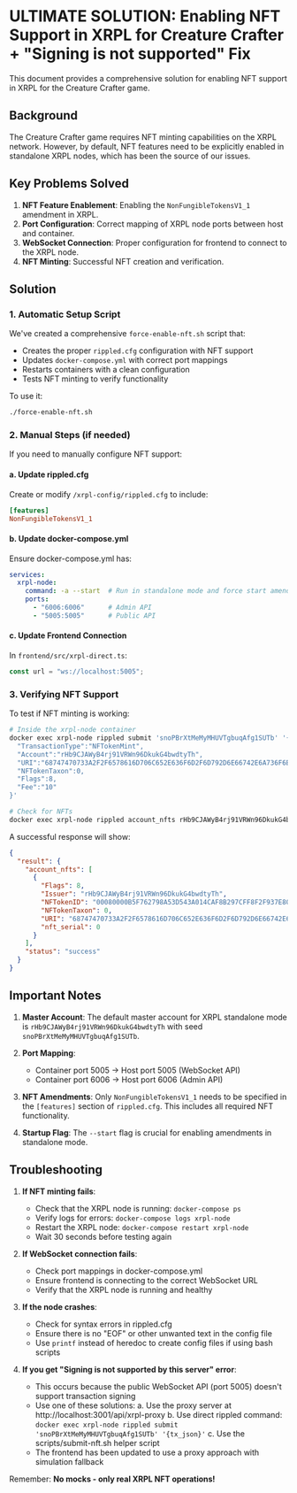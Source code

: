 # ULTIMATE SOLUTION: Enabling NFT Support in XRPL for Creature Crafter + "Signing is not supported" Fix

This document provides a comprehensive solution for enabling NFT support in XRPL for the Creature Crafter game.

## Background

The Creature Crafter game requires NFT minting capabilities on the XRPL network. However, by default, NFT features need to be explicitly enabled in standalone XRPL nodes, which has been the source of our issues.

## Key Problems Solved

1. **NFT Feature Enablement**: Enabling the `NonFungibleTokensV1_1` amendment in XRPL.
2. **Port Configuration**: Correct mapping of XRPL node ports between host and container.
3. **WebSocket Connection**: Proper configuration for frontend to connect to the XRPL node.
4. **NFT Minting**: Successful NFT creation and verification.

## Solution

### 1. Automatic Setup Script

We've created a comprehensive `force-enable-nft.sh` script that:

- Creates the proper `rippled.cfg` configuration with NFT support
- Updates `docker-compose.yml` with correct port mappings
- Restarts containers with a clean configuration
- Tests NFT minting to verify functionality

To use it:

```bash
./force-enable-nft.sh
```

### 2. Manual Steps (if needed)

If you need to manually configure NFT support:

#### a. Update rippled.cfg

Create or modify `/xrpl-config/rippled.cfg` to include:

```ini
[features]
NonFungibleTokensV1_1
```

#### b. Update docker-compose.yml

Ensure docker-compose.yml has:

```yaml
services:
  xrpl-node:
    command: -a --start  # Run in standalone mode and force start amendments
    ports:
      - "6006:6006"      # Admin API
      - "5005:5005"      # Public API
```

#### c. Update Frontend Connection

In `frontend/src/xrpl-direct.ts`:

```typescript
const url = "ws://localhost:5005";
```

### 3. Verifying NFT Support

To test if NFT minting is working:

```bash
# Inside the xrpl-node container
docker exec xrpl-node rippled submit 'snoPBrXtMeMyMHUVTgbuqAfg1SUTb' '{
  "TransactionType":"NFTokenMint",
  "Account":"rHb9CJAWyB4rj91VRWn96DkukG4bwdtyTh",
  "URI":"68747470733A2F2F6578616D706C652E636F6D2F6D792D6E66742E6A736F6E",
  "NFTokenTaxon":0,
  "Flags":8,
  "Fee":"10"
}'

# Check for NFTs
docker exec xrpl-node rippled account_nfts rHb9CJAWyB4rj91VRWn96DkukG4bwdtyTh
```

A successful response will show:

```json
{
  "result": {
    "account_nfts": [
      {
        "Flags": 8,
        "Issuer": "rHb9CJAWyB4rj91VRWn96DkukG4bwdtyTh",
        "NFTokenID": "00080000B5F762798A53D543A014CAF8B297CFF8F2F937E80000099B00000000",
        "NFTokenTaxon": 0,
        "URI": "68747470733A2F2F6578616D706C652E636F6D2F6D792D6E66742E6A736F6E",
        "nft_serial": 0
      }
    ],
    "status": "success"
  }
}
```

## Important Notes

1. **Master Account**: The default master account for XRPL standalone mode is `rHb9CJAWyB4rj91VRWn96DkukG4bwdtyTh` with seed `snoPBrXtMeMyMHUVTgbuqAfg1SUTb`.

2. **Port Mapping**: 
   - Container port 5005 → Host port 5005 (WebSocket API)
   - Container port 6006 → Host port 6006 (Admin API)

3. **NFT Amendments**: Only `NonFungibleTokensV1_1` needs to be specified in the `[features]` section of `rippled.cfg`. This includes all required NFT functionality.

4. **Startup Flag**: The `--start` flag is crucial for enabling amendments in standalone mode.

## Troubleshooting

1. **If NFT minting fails**:
   - Check that the XRPL node is running: `docker-compose ps`
   - Verify logs for errors: `docker-compose logs xrpl-node`
   - Restart the XRPL node: `docker-compose restart xrpl-node`
   - Wait 30 seconds before testing again

2. **If WebSocket connection fails**:
   - Check port mappings in docker-compose.yml
   - Ensure frontend is connecting to the correct WebSocket URL
   - Verify that the XRPL node is running and healthy

3. **If the node crashes**:
   - Check for syntax errors in rippled.cfg
   - Ensure there is no "EOF" or other unwanted text in the config file
   - Use `printf` instead of heredoc to create config files if using bash scripts

4. **If you get "Signing is not supported by this server" error**:
   - This occurs because the public WebSocket API (port 5005) doesn't support transaction signing
   - Use one of these solutions:
     a. Use the proxy server at http://localhost:3001/api/xrpl-proxy
     b. Use direct rippled command: `docker exec xrpl-node rippled submit 'snoPBrXtMeMyMHUVTgbuqAfg1SUTb' '{tx_json}'`
     c. Use the scripts/submit-nft.sh helper script
   - The frontend has been updated to use a proxy approach with simulation fallback

Remember: **No mocks - only real XRPL NFT operations!**